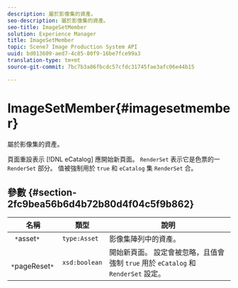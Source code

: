 ```yaml
---
description: 屬於影像集的資產。
seo-description: 屬於影像集的資產。
seo-title: ImageSetMember
solution: Experience Manager
title: ImageSetMember
topic: Scene7 Image Production System API
uuid: bd013609-aed7-4c85-80f9-16be7fce99a3
translation-type: tm+mt
source-git-commit: 7bc7b3a86fbcdc57cfdc31745fae3afc06e44b15

---
```



# ImageSetMember{#imagesetmember}

屬於影像集的資產。

頁面重設表示 [!DNL eCatalog] 應開始新頁面。 `RenderSet` 表示它是色票的一 `RenderSet` 部分。 值被強制用於 `true` 和 `eCatalog` 集 `RenderSet` 合。

## 參數 {#section-2fc9bea56b6d4b72b80d4f04c5f9b862}

| 名稱 | 類型 | 說明 |
|---|---|---|
| ` *`asset`*` | `type:Asset` | 影像集陣列中的資產。 |
| ` *`pageReset`*` | `xsd:boolean` | 開始新頁面。 設定會被忽略，且值會強制 `true` 用於 `eCatalog` 和 `RenderSet` 設定。 |

